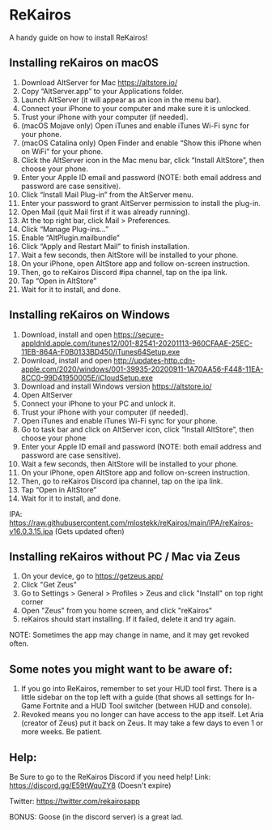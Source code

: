 # ReKairos
A handy guide on how to install ReKairos!

Installing reKairos on macOS
----------------------------
1. Download AltServer for Mac https://altstore.io/
2. Copy “AltServer.app” to your Applications folder.
3. Launch AltServer (it will appear as an icon in the menu bar).
4. Connect your iPhone to your computer and make sure it is unlocked.
5. Trust your iPhone with your computer (if needed).
6. (macOS Mojave only) Open iTunes and enable iTunes Wi-Fi sync for your phone.
7. (macOS Catalina only) Open Finder and enable “Show this iPhone when on WiFi” for your phone.
8. Click the AltServer icon in the Mac menu bar, click “Install AltStore”, then choose your phone.
9. Enter your Apple ID email and password (NOTE: both email address and password are case sensitive).
10. Click “Install Mail Plug-in” from the AltServer menu.
11. Enter your password to grant AltServer permission to install the plug-in.
12. Open Mail (quit Mail first if it was already running).
13. At the top right bar, click Mail > Preferences.
14. Click “Manage Plug-ins...”
15. Enable “AltPlugin.mailbundle”
16. Click “Apply and Restart Mail” to finish installation.
17. Wait a few seconds, then AltStore will be installed to your phone.
18. On your iPhone, open AltStore app and follow on-screen instruction.
19. Then, go to reKairos Discord #ipa channel, tap on the ipa link.
20. Tap “Open in AltStore”
21. Wait for it to install, and done.


Installing reKairos on Windows
------------------------------
1. Download, install and open https://secure-appldnld.apple.com/itunes12/001-82541-20201113-960CFAAE-25EC-11EB-864A-F0B0133BD450/iTunes64Setup.exe
2. Download, install and open http://updates-http.cdn-apple.com/2020/windows/001-39935-20200911-1A70AA56-F448-11EA-8CC0-99D41950005E/iCloudSetup.exe
3. Download and install Windows version https://altstore.io/
4. Open AltServer
5. Connect your iPhone to your PC and unlock it.
6. Trust your iPhone with your computer (if needed).
7. Open iTunes and enable iTunes Wi-Fi sync for your phone.
8. Go to task bar and click on AltServer icon, click “Install AltStore”, then choose your phone
9. Enter your Apple ID email and password (NOTE: both email address and password are case sensitive).
10. Wait a few seconds, then AltStore will be installed to your phone.
11. On your iPhone, open AltStore app and follow on-screen instruction.
12. Then, go to reKairos Discord ipa channel, tap on the ipa link.
13. Tap “Open in AltStore”
14. Wait for it to install, and done.

IPA: https://raw.githubusercontent.com/mlostekk/reKairos/main/IPA/reKairos-v16.0.3.15.ipa (Gets updated often)

Installing reKairos without PC / Mac via Zeus
---------------------------------------------
1. On your device, go to https://getzeus.app/
2. Click "Get Zeus"
3. Go to Settings > General > Profiles > Zeus and click "Install" on top right corner
4. Open "Zeus" from you home screen, and click "reKairos" 
5. reKairos should start installing. If it failed, delete it and try again.

NOTE: Sometimes the app may change in name, and it may get revoked often.

Some notes you might want to be aware of:
------------------------------------------

1. If you go into ReKairos, remember to set your HUD tool first. There is a little sidebar on the top left with a guide (that shows all settings for In-Game Fortnite and a HUD Tool switcher (between HUD and console).
2. Revoked means you no longer can have access to the app itself. Let Aria (creator of Zeus) put it back on Zeus. It may take a few days to even 1 or more weeks. Be patient.

Help:
-----

Be Sure to go to the ReKairos Discord if you need help! Link: https://discord.gg/E59tWquZY8 (Doesn't expire)

Twitter: https://twitter.com/rekairosapp

BONUS: Goose (in the discord server) is a great lad.
